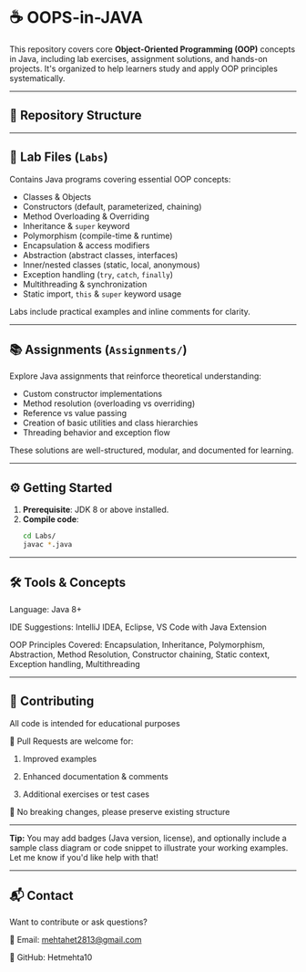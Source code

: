 # ☕ OOPS-in-JAVA

This repository covers core **Object-Oriented Programming (OOP)** concepts in Java, including lab exercises, assignment solutions, and hands-on projects. It's organized to help learners study and apply OOP principles systematically.

---

## 📁 Repository Structure

---

## 🧪 Lab Files (`Labs`)

Contains Java programs covering essential OOP concepts:

- Classes & Objects
- Constructors (default, parameterized, chaining)
- Method Overloading & Overriding
- Inheritance & `super` keyword
- Polymorphism (compile-time & runtime)
- Encapsulation & access modifiers
- Abstraction (abstract classes, interfaces)
- Inner/nested classes (static, local, anonymous)
- Exception handling (`try`, `catch`, `finally`)
- Multithreading & synchronization
- Static import, `this` & `super` keyword usage

Labs include practical examples and inline comments for clarity.

---

## 📚 Assignments (`Assignments/`)

Explore Java assignments that reinforce theoretical understanding:

- Custom constructor implementations
- Method resolution (overloading vs overriding)
- Reference vs value passing
- Creation of basic utilities and class hierarchies
- Threading behavior and exception flow

These solutions are well-structured, modular, and documented for learning.

---

## ⚙️ Getting Started

1. **Prerequisite**: JDK 8 or above installed.
2. **Compile code**:
   ```bash
   cd Labs/
   javac *.java
   ```

---

## 🛠️ Tools & Concepts
Language: Java 8+

IDE Suggestions: IntelliJ IDEA, Eclipse, VS Code with Java Extension

OOP Principles Covered: Encapsulation, Inheritance, Polymorphism, Abstraction, Method Resolution, Constructor chaining, Static context, Exception handling, Multithreading

---

## 📝 Contributing
All code is intended for educational purposes

🙌 Pull Requests are welcome for:

  1. Improved examples

  2. Enhanced documentation & comments

  3. Additional exercises or test cases

🚫 No breaking changes, please preserve existing structure

---

**Tip:** You may add badges (Java version, license), and optionally include a sample class diagram or code snippet to illustrate your working examples. Let me know if you'd like help with that!

---

## 📬 Contact
Want to contribute or ask questions?

📧 Email: mehtahet2813@gmail.com

🔗 GitHub: Hetmehta10


